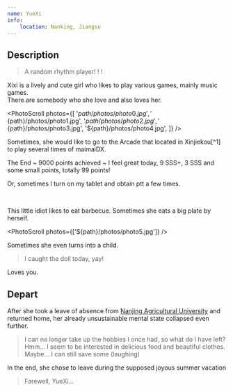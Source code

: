 ```yaml
---
name: YueXi
info:
    location: Nanking, Jiangsu
---
```


## Description

> A random rhythm player! ! !

Xixi is a lively and cute girl who likes to play various games, mainly music games.   
There are somebody who she love and also loves her.

<PhotoScroll photos={[
'${path}/photos/photo0.jpg',
'${path}/photos/photo1.jpg',
'${path}/photos/photo2.jpg',
'${path}/photos/photo3.jpg',
'${path}/photos/photo4.jpg',
]} />

Sometimes, she would like to go to the Arcade that located in Xinjiekou[^1] to play several times of maimaiDX.  

The End ~ 9000 points achieved ~ I feel great today, 9 SSS+, 3 SSS and some small points, totally 99 points!

Or, sometimes I turn on my tablet and obtain ptt a few times.

<br />

This little idiot likes to eat barbecue. Sometimes she eats a big plate by herself.

<PhotoScroll photos={['${path}/photos/photo5.jpg']} />

Sometimes she even turns into a child.

> I caught the doll today, yay!

Loves you.

## Depart

After she took a leave of absence from [Nanjing Agricultural University](https://rle.wiki/campus/NJAU.html) and returned home, her already unsustainable mental state collapsed even further.  

> I can no longer take up the hobbies I once had, so what do I have left? Hmm... I seem to be interested in delicious food and beautiful clothes. Maybe... I can still save some (laughing)

In the end, she chose to leave during the supposed joyous summer vacation

> Farewell, YueXi...  
